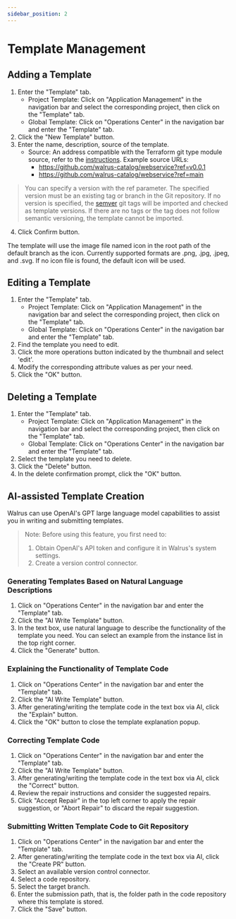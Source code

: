 ```yaml
---
sidebar_position: 2
---
```


# Template Management

## Adding a Template

1. Enter the "Template" tab.
    - Project Template: Click on "Application Management" in the navigation bar and select the corresponding project, then click on the "Template" tab.
    - Global Template: Click on "Operations Center" in the navigation bar and enter the "Template" tab.
2. Click the "New Template" button.
3. Enter the name, description, source of the template.
    - Source: An address compatible with the Terraform git type module source, refer to the [instructions](https://developer.hashicorp.com/terraform/language/modules/sources#module-sources).
    Example source URLs:
      - https://github.com/walrus-catalog/webservice?ref=v0.0.1
      - https://github.com/walrus-catalog/webservice?ref=main

>You can specify a version with the ref parameter. The specified version must be an existing tag or branch in the Git repository.
> If no version is specified, the [semver](https://semver.org/) git tags will be imported and checked as template versions. If there are no tags or the tag does not follow semantic versioning, the template cannot be imported.

4. Click Confirm button.

The template will use the image file named icon in the root path of the default branch as the icon. Currently supported formats are .png, .jpg, .jpeg, and .svg. If no icon file is found, the default icon will be used.


## Editing a Template

1. Enter the "Template" tab.
    - Project Template: Click on "Application Management" in the navigation bar and select the corresponding project, then click on the "Template" tab.
    - Global Template: Click on "Operations Center" in the navigation bar and enter the "Template" tab.
2. Find the template you need to edit.
3. Click the more operations button indicated by the thumbnail and select 'edit'.
4. Modify the corresponding attribute values as per your need.
5. Click the "OK" button.

## Deleting a Template

1. Enter the "Template" tab.
    - Project Template: Click on "Application Management" in the navigation bar and select the corresponding project, then click on the "Template" tab.
    - Global Template: Click on "Operations Center" in the navigation bar and enter the "Template" tab.
2. Select the template you need to delete.
3. Click the "Delete" button.
4. In the delete confirmation prompt, click the "OK" button.

## AI-assisted Template Creation

Walrus can use OpenAI's GPT large language model capabilities to assist you in writing and submitting templates.

> Note: Before using this feature, you first need to:
> 1. Obtain OpenAI's API token and configure it in Walrus's system settings.
> 2. Create a version control connector.

### Generating Templates Based on Natural Language Descriptions

1. Click on "Operations Center" in the navigation bar and enter the "Template" tab.
2. Click the "AI Write Template" button.
3. In the text box, use natural language to describe the functionality of the template you need. You can select an example from the instance list in the top right corner.
4. Click the "Generate" button.

### Explaining the Functionality of Template Code

1. Click on "Operations Center" in the navigation bar and enter the "Template" tab.
2. Click the "AI Write Template" button.
3. After generating/writing the template code in the text box via AI, click the "Explain" button.
4. Click the "OK" button to close the template explanation popup.

### Correcting Template Code

1. Click on "Operations Center" in the navigation bar and enter the "Template" tab.
2. Click the "AI Write Template" button.
3. After generating/writing the template code in the text box via AI, click the "Correct" button.
4. Review the repair instructions and consider the suggested repairs.
5. Click "Accept Repair" in the top left corner to apply the repair suggestion, or "Abort Repair" to discard the repair suggestion.

### Submitting Written Template Code to Git Repository

1. Click on "Operations Center" in the navigation bar and enter the "Template" tab.
2. After generating/writing the template code in the text box via AI, click the "Create PR" button.
3. Select an available version control connector.
4. Select a code repository.
5. Select the target branch.
6. Enter the submission path, that is, the folder path in the code repository where this template is stored.
7. Click the "Save" button.